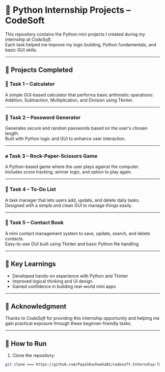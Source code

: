 # 🔹 Python Internship Projects – CodeSoft

This repository contains the Python mini projects I created during my internship at *CodeSoft*.  
Each task helped me improve my logic building, Python fundamentals, and basic GUI skills.

---

## 📌 Projects Completed

### 🧮 Task 1 – Calculator  
A simple GUI-based calculator that performs basic arithmetic operations:  
Addition, Subtraction, Multiplication, and Division using Tkinter.

---

### 🔐 Task 2 – Password Generator  
Generates secure and random passwords based on the user's chosen length.  
Built with Python logic and GUI to enhance user interaction.

---

### ✊ Task 3 – Rock-Paper-Scissors Game  
A Python-based game where the user plays against the computer.  
Includes score tracking, winner logic, and option to play again.

---

### 📝 Task 4 – To-Do List  
A task manager that lets users add, update, and delete daily tasks.  
Designed with a simple and clean GUI to manage things easily.

---

### 📒 Task 5 – Contact Book  
A mini contact management system to save, update, search, and delete contacts.  
Easy-to-use GUI built using Tkinter and basic Python file handling.

---

## 🧠 Key Learnings

- Developed hands-on experience with Python and Tkinter  
- Improved logical thinking and UI design  
- Gained confidence in building real-world mini apps

---

## 🙏 Acknowledgment

Thanks to *CodeSoft* for providing this internship opportunity and helping me gain practical exposure through these beginner-friendly tasks.

---

## 🚀 How to Run

1. Clone the repository:
```bash
git clone === https://github.com/PayalKushwaha01/codesoft-Internship-Tasks.git
